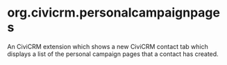 # org.civicrm.personalcampaignpages
An CiviCRM extension which shows a new CiviCRM contact tab which displays a list of the personal campaign pages that a contact has created.
